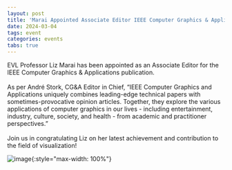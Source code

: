 ```yaml
---
layout: post
title: 'Marai Appointed Associate Editor IEEE Computer Graphics & Applications'
date: 2024-03-04
tags: event
categories: events
tabs: true
---
```


EVL Professor Liz Marai has been appointed as an Associate Editor for the IEEE Computer Graphics & Applications publication.<br><br>
As per André Stork, CG&A Editor in Chief, &ldquo;IEEE Computer Graphics and Applications uniquely combines leading-edge technical papers with sometimes-provocative opinion articles. Together, they explore the various applications of computer graphics in our lives - including entertainment, industry, culture, society, and health - from academic and practitioner perspectives.&rdquo;<br><br>
Join us in congratulating Liz on her latest achievement and contribution to the field of visualization!

![image](https://www.evl.uic.edu/output/originals/marai.png-srcw.jpg){:style="max-width: 100%"}

